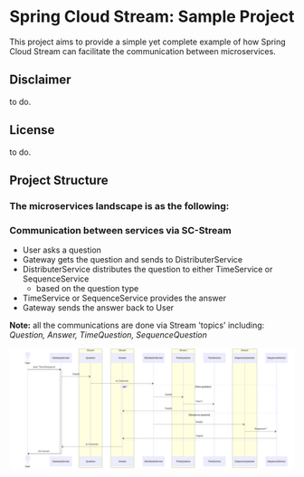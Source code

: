 # Spring Cloud Stream: Sample Project

This project aims to provide a simple yet complete example of how Spring Cloud Stream can facilitate the communication between microservices.

## Disclaimer

to do.

## License

to do.

## Project Structure

### The microservices landscape is as the following:

### Communication between services via SC-Stream

* User asks a question
* Gateway gets the question and sends to DistributerService
* DistributerService distributes the question to either TimeService or SequenceService
    * based on the question type
* TimeService or SequenceService provides the answer
* Gateway sends the answer back to User

**Note:** all the communications are done via Stream 'topics' including: *Question, Answer, TimeQuestion, SequenceQuestion*

<img src="doc/system-landscape.svg" alt="System landscape">

